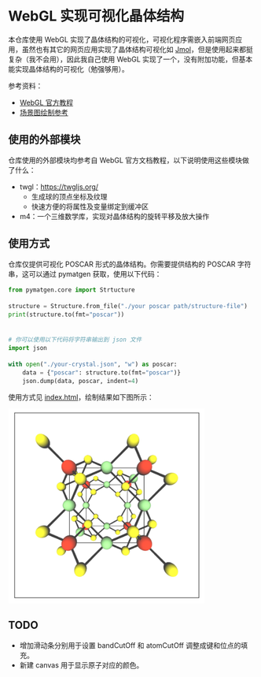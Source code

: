 # WebGL 实现可视化晶体结构
本仓库使用 WebGL 实现了晶体结构的可视化，可视化程序需嵌入前端网页应用，虽然也有其它的网页应用实现了晶体结构可视化如 [Jmol](https://jmol.sourceforge.net/ 'https://jmol.sourceforge.net/')，但是使用起来都挺复杂（我不会用），因此我自己使用 WebGL 实现了一个，没有附加功能，但基本能实现晶体结构的可视化（勉强够用）。

参考资料：
+ [WebGL 官方教程](https://webgl2fundamentals.org/webgl/lessons/zh_cn/webgl-fundamentals.html)
+ [场景图绘制参考](https://webgl2fundamentals.org/webgl/lessons/zh_cn/webgl-scene-graph.html)


## 使用的外部模块
仓库使用的外部模块均参考自 WebGL 官方文档教程，以下说明使用这些模块做了什么：
+ twgl：https://twgljs.org/
    + 生成球的顶点坐标及纹理
    + 快速方便的将属性及变量绑定到缓冲区
+ m4：一个三维数学库，实现对晶体结构的旋转平移及放大操作

## 使用方式
仓库仅提供可视化 POSCAR 形式的晶体结构。你需要提供结构的 POSCAR 字符串，这可以通过 pymatgen 获取，使用以下代码：
```python
from pymatgen.core import Strtucture

structure = Structure.from_file("./your poscar path/structure-file")
print(structure.to(fmt="poscar"))


# 你可以使用以下代码将字符串输出到 json 文件
import json

with open("./your-crystal.json", "w") as poscar:
    data = {"poscar": structure.to(fmt="poscar")}
    json.dump(data, poscar, indent=4)
```
使用方式见 [index.html](./index.html)，绘制结果如下图所示：

<img src="./gen-input/Li3VS4.png" alt="Li3VS4.png" width="400px" hight="400px">

## TODO
+ 增加滑动条分别用于设置 bandCutOff 和 atomCutOff 调整成键和位点的填充。
+ 新建 canvas 用于显示原子对应的颜色。
